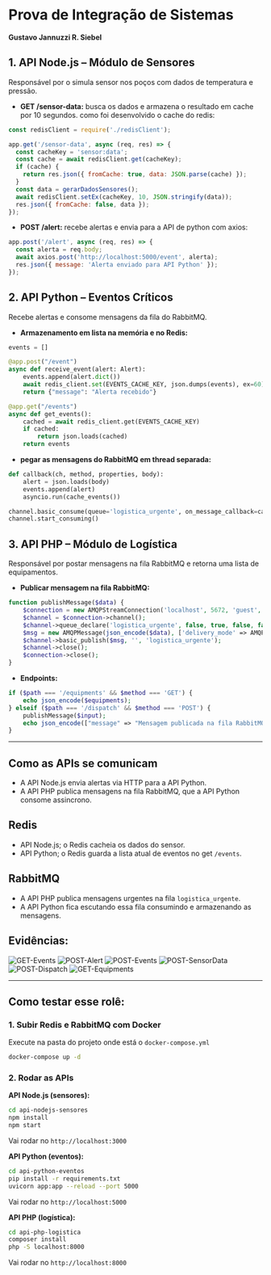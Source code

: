 # Prova de Integração de Sistemas
**Gustavo Jannuzzi R. Siebel**

## 1. API Node.js – Módulo de Sensores

Responsável por o simula sensor nos poços com dados de temperatura e pressão.

* **GET /sensor-data:** busca os dados e armazena o resultado em cache por 10 segundos.
  como foi desenvolvido o cache do redis:

```js
const redisClient = require('./redisClient');

app.get('/sensor-data', async (req, res) => {
  const cacheKey = 'sensor:data';
  const cache = await redisClient.get(cacheKey);
  if (cache) {
    return res.json({ fromCache: true, data: JSON.parse(cache) });
  }
  const data = gerarDadosSensores();
  await redisClient.setEx(cacheKey, 10, JSON.stringify(data));
  res.json({ fromCache: false, data });
});
```

* **POST /alert:** recebe alertas e envia para a API de python com axios:

```js
app.post('/alert', async (req, res) => {
  const alerta = req.body;
  await axios.post('http://localhost:5000/event', alerta);
  res.json({ message: 'Alerta enviado para API Python' });
});
```


## 2. API Python – Eventos Críticos

Recebe alertas e consome mensagens da fila do RabbitMQ.


* **Armazenamento em lista na memória e no Redis:**

```python
events = []

@app.post("/event")
async def receive_event(alert: Alert):
    events.append(alert.dict())
    await redis_client.set(EVENTS_CACHE_KEY, json.dumps(events), ex=60)
    return {"message": "Alerta recebido"}

@app.get("/events")
async def get_events():
    cached = await redis_client.get(EVENTS_CACHE_KEY)
    if cached:
        return json.loads(cached)
    return events
```

* **pegar as mensagens do RabbitMQ em thread separada:**

```python
def callback(ch, method, properties, body):
    alert = json.loads(body)
    events.append(alert)
    asyncio.run(cache_events())

channel.basic_consume(queue='logistica_urgente', on_message_callback=callback, auto_ack=True)
channel.start_consuming()
```


## 3. API PHP – Módulo de Logística

Responsável por postar mensagens na fila RabbitMQ e retorna uma lista de equipamentos.


* **Publicar mensagem na fila RabbitMQ:**

```php
function publishMessage($data) {
    $connection = new AMQPStreamConnection('localhost', 5672, 'guest', 'guest');
    $channel = $connection->channel();
    $channel->queue_declare('logistica_urgente', false, true, false, false);
    $msg = new AMQPMessage(json_encode($data), ['delivery_mode' => AMQPMessage::DELIVERY_MODE_PERSISTENT]);
    $channel->basic_publish($msg, '', 'logistica_urgente');
    $channel->close();
    $connection->close();
}
```

* **Endpoints:**

```php
if ($path === '/equipments' && $method === 'GET') {
    echo json_encode($equipments);
} elseif ($path === '/dispatch' && $method === 'POST') {
    publishMessage($input);
    echo json_encode(["message" => "Mensagem publicada na fila RabbitMQ"]);
}
```

---

## Como as APIs se comunicam

* A API Node.js envia alertas via HTTP para a API Python.
* A API PHP publica mensagens na fila RabbitMQ, que a API Python consome assincrono.


## Redis

* API Node.js; o Redis cacheia os dados do sensor.
* API Python; o Redis guarda a lista atual de eventos no get `/events`.


## RabbitMQ

* A API PHP publica mensagens urgentes na fila `logistica_urgente`.
* A API Python fica escutando essa fila consumindo e armazenando as mensagens.

## Evidências:
![GET-Events](evidencias/get-events.png)
![POST-Alert](evidencias/post-alert.png)
![POST-Events](evidencias/post-events.png)
![POST-SensorData](evidencias/post-sensor-data.png)
![POST-Dispatch](evidencias/post-dispatch)
![GET-Equipments](evidencias/get-equipments.png)

---
## Como testar esse rolê:

### 1. **Subir Redis e RabbitMQ com Docker**

Execute na pasta do projeto onde está o `docker-compose.yml`

```bash
docker-compose up -d
```

### 2. **Rodar as APIs**

**API Node.js (sensores):**

```bash
cd api-nodejs-sensores
npm install
npm start
```

Vai rodar no `http://localhost:3000`

**API Python (eventos):**

```bash
cd api-python-eventos
pip install -r requirements.txt
uvicorn app:app --reload --port 5000
```

Vai rodar no `http://localhost:5000`

**API PHP (logística):**

```bash
cd api-php-logistica
composer install
php -S localhost:8000
```

Vai rodar no `http://localhost:8000`

